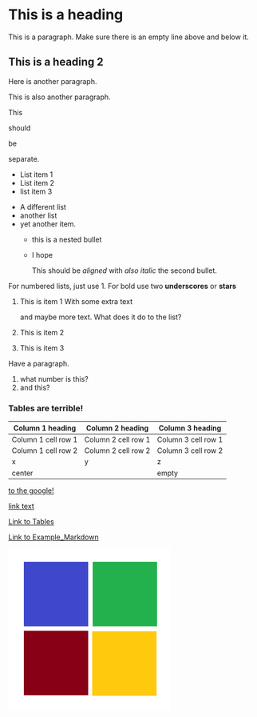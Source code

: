 # This is a heading

This is a paragraph. Make sure there is an empty line above and below it.

## This is a heading 2

Here is another paragraph.

This
is
also
another
paragraph.

This

should

be

separate.

 - List item 1
 - List item 2
 - list item 3
 
 * A different list
 * another list
 * yet another item.
   * this is a nested bullet 
   * I hope
   
     This should be _aligned_ with *also italic* the second bullet.
	 
For numbered lists, just use 1.
For bold use two __underscores__ or **stars**

1. This is item 1
   With some extra text
   
   and maybe more text. What does it do to the list?
   
1. This is item 2
1. This is item 3

Have a paragraph.

1. what number is this?
1. and this?

### Tables are terrible!

Column 1 heading | Column 2 heading | Column 3 heading 
-----------------|------------------|-----------------
Column 1 cell row 1 | Column 2 cell row 1 | Column 3 cell row 1
Column 1 cell row 2 | Column 2 cell row 2 | Column 3 cell row 2
x | y | z
center | | empty

[to the google!](https://www.google.com)

[link text](https://www.amazon.com)

[Link to Tables](#this-is-a-heading)

[Link to Example_Markdown](Homework/Example_Markdown.md#inline-formatting)

![alt text for image](../Week05-AgileHTML/Homework/Example_image.png)
